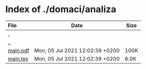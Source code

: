 # Index of ./domaci/analiza

File | Date | Size
:--- | --- | ---
[.](.) | |
[..](..) | |
[main.pdf](main.pdf) | Mon, 05 Jul 2021 12:02:39 +0200 | 100K
[main.tex](main.tex) | Mon, 05 Jul 2021 12:02:39 +0200 | 8.0K
